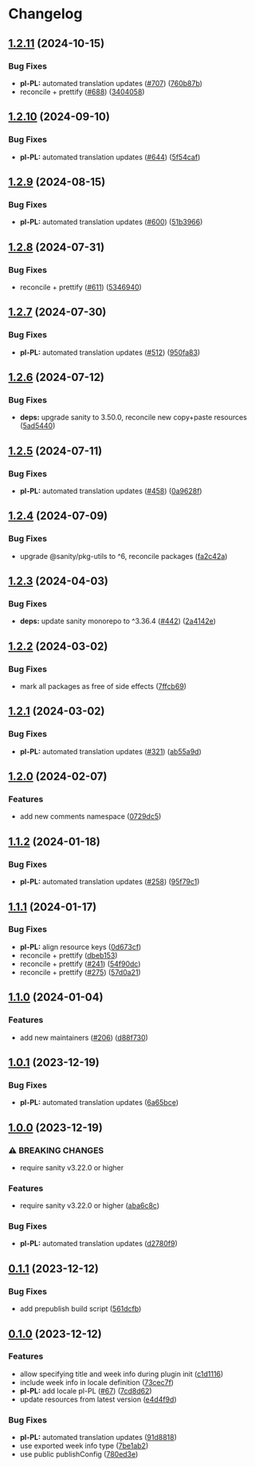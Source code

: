# Changelog

## [1.2.11](https://github.com/sanity-io/locales/compare/locale-pl-pl-v1.2.10...locale-pl-pl-v1.2.11) (2024-10-15)


### Bug Fixes

* **pl-PL:** automated translation updates ([#707](https://github.com/sanity-io/locales/issues/707)) ([760b87b](https://github.com/sanity-io/locales/commit/760b87bdcf4f8785c1dbbcf9c9f823d9da3ca844))
* reconcile + prettify ([#688](https://github.com/sanity-io/locales/issues/688)) ([3404058](https://github.com/sanity-io/locales/commit/3404058c7a55c2163d680d84953f7ac5defb2066))

## [1.2.10](https://github.com/sanity-io/locales/compare/locale-pl-pl-v1.2.9...locale-pl-pl-v1.2.10) (2024-09-10)


### Bug Fixes

* **pl-PL:** automated translation updates ([#644](https://github.com/sanity-io/locales/issues/644)) ([5f54caf](https://github.com/sanity-io/locales/commit/5f54cafa11b5f1b6381b233add8b85ffec5b13d2))

## [1.2.9](https://github.com/sanity-io/locales/compare/locale-pl-pl-v1.2.8...locale-pl-pl-v1.2.9) (2024-08-15)


### Bug Fixes

* **pl-PL:** automated translation updates ([#600](https://github.com/sanity-io/locales/issues/600)) ([51b3966](https://github.com/sanity-io/locales/commit/51b3966e083f7a6c26a52ec24ff64fb087a7fa44))

## [1.2.8](https://github.com/sanity-io/locales/compare/locale-pl-pl-v1.2.7...locale-pl-pl-v1.2.8) (2024-07-31)


### Bug Fixes

* reconcile + prettify ([#611](https://github.com/sanity-io/locales/issues/611)) ([5346940](https://github.com/sanity-io/locales/commit/534694059e674d5150f7f484fd79411b0f5b74a2))

## [1.2.7](https://github.com/sanity-io/locales/compare/locale-pl-pl-v1.2.6...locale-pl-pl-v1.2.7) (2024-07-30)


### Bug Fixes

* **pl-PL:** automated translation updates ([#512](https://github.com/sanity-io/locales/issues/512)) ([950fa83](https://github.com/sanity-io/locales/commit/950fa83400098f63b46672f7372e3273d003298f))

## [1.2.6](https://github.com/sanity-io/locales/compare/locale-pl-pl-v1.2.5...locale-pl-pl-v1.2.6) (2024-07-12)


### Bug Fixes

* **deps:** upgrade sanity to 3.50.0, reconcile new copy+paste resources ([5ad5440](https://github.com/sanity-io/locales/commit/5ad5440692ba75d76b5de468a5ed5cdfd01de995))

## [1.2.5](https://github.com/sanity-io/locales/compare/locale-pl-pl-v1.2.4...locale-pl-pl-v1.2.5) (2024-07-11)


### Bug Fixes

* **pl-PL:** automated translation updates ([#458](https://github.com/sanity-io/locales/issues/458)) ([0a9628f](https://github.com/sanity-io/locales/commit/0a9628f431bf16cca47b767010c22998ceecdf96))

## [1.2.4](https://github.com/sanity-io/locales/compare/locale-pl-pl-v1.2.3...locale-pl-pl-v1.2.4) (2024-07-09)


### Bug Fixes

* upgrade @sanity/pkg-utils to ^6, reconcile packages ([fa2c42a](https://github.com/sanity-io/locales/commit/fa2c42a0e8550ead90dcc61fe1abcecdacf8fd20))

## [1.2.3](https://github.com/sanity-io/locales/compare/locale-pl-pl-v1.2.2...locale-pl-pl-v1.2.3) (2024-04-03)


### Bug Fixes

* **deps:** update sanity monorepo to ^3.36.4 ([#442](https://github.com/sanity-io/locales/issues/442)) ([2a4142e](https://github.com/sanity-io/locales/commit/2a4142e6e50eb5992b3432169cd71676c353276f))

## [1.2.2](https://github.com/sanity-io/locales/compare/locale-pl-pl-v1.2.1...locale-pl-pl-v1.2.2) (2024-03-02)


### Bug Fixes

* mark all packages as free of side effects ([7ffcb69](https://github.com/sanity-io/locales/commit/7ffcb6939ba729c3c6c528d81e14a833b9096f50))

## [1.2.1](https://github.com/sanity-io/locales/compare/locale-pl-pl-v1.2.0...locale-pl-pl-v1.2.1) (2024-03-02)


### Bug Fixes

* **pl-PL:** automated translation updates ([#321](https://github.com/sanity-io/locales/issues/321)) ([ab55a9d](https://github.com/sanity-io/locales/commit/ab55a9dbc014e3cfd183d04cec42f789a20f082b))

## [1.2.0](https://github.com/sanity-io/locales/compare/locale-pl-pl-v1.1.2...locale-pl-pl-v1.2.0) (2024-02-07)


### Features

* add new comments namespace ([0729dc5](https://github.com/sanity-io/locales/commit/0729dc52cd29ac2611250663a32a7f1a5a039500))

## [1.1.2](https://github.com/sanity-io/locales/compare/locale-pl-pl-v1.1.1...locale-pl-pl-v1.1.2) (2024-01-18)


### Bug Fixes

* **pl-PL:** automated translation updates ([#258](https://github.com/sanity-io/locales/issues/258)) ([95f79c1](https://github.com/sanity-io/locales/commit/95f79c17810314f9ed6fa095c5f3a21a997afaa0))

## [1.1.1](https://github.com/sanity-io/locales/compare/locale-pl-pl-v1.1.0...locale-pl-pl-v1.1.1) (2024-01-17)


### Bug Fixes

* **pl-PL:** align resource keys ([0d673cf](https://github.com/sanity-io/locales/commit/0d673cf6b85c052a5cca9d7ec759a8200fb1b41c))
* reconcile + prettify ([dbeb153](https://github.com/sanity-io/locales/commit/dbeb153fc3f80207e357a888431d2fd739617821))
* reconcile + prettify ([#241](https://github.com/sanity-io/locales/issues/241)) ([54f90dc](https://github.com/sanity-io/locales/commit/54f90dca9b094befde329eadb710ac2e9af4c10f))
* reconcile + prettify ([#275](https://github.com/sanity-io/locales/issues/275)) ([57d0a21](https://github.com/sanity-io/locales/commit/57d0a21e05f631d47d74a2c029c9dcc3993bc7b0))

## [1.1.0](https://github.com/sanity-io/locales/compare/locale-pl-pl-v1.0.1...locale-pl-pl-v1.1.0) (2024-01-04)


### Features

* add new maintainers ([#206](https://github.com/sanity-io/locales/issues/206)) ([d88f730](https://github.com/sanity-io/locales/commit/d88f730245daf267354ceb85ffbc2ff3497962b7))

## [1.0.1](https://github.com/sanity-io/locales/compare/locale-pl-pl-v1.0.0...locale-pl-pl-v1.0.1) (2023-12-19)


### Bug Fixes

* **pl-PL:** automated translation updates ([6a65bce](https://github.com/sanity-io/locales/commit/6a65bced229226bf8726c3ba5b8ba3580d618c89))

## [1.0.0](https://github.com/sanity-io/locales/compare/locale-pl-pl-v0.1.1...locale-pl-pl-v1.0.0) (2023-12-19)


### ⚠ BREAKING CHANGES

* require sanity v3.22.0 or higher

### Features

* require sanity v3.22.0 or higher ([aba6c8c](https://github.com/sanity-io/locales/commit/aba6c8c3fd4f6e11b193b96a3821420f72ccc47d))


### Bug Fixes

* **pl-PL:** automated translation updates ([d2780f9](https://github.com/sanity-io/locales/commit/d2780f935a6a5186be5c09cee65e3b7123ee866a))

## [0.1.1](https://github.com/sanity-io/locales/compare/locale-pl-pl-v0.1.0...locale-pl-pl-v0.1.1) (2023-12-12)


### Bug Fixes

* add prepublish build script ([561dcfb](https://github.com/sanity-io/locales/commit/561dcfb24ab12f98fcc590b0dbc2cf297ea60485))

## [0.1.0](https://github.com/sanity-io/locales/compare/locale-pl-pl-v0.0.1...locale-pl-pl-v0.1.0) (2023-12-12)


### Features

* allow specifying title and week info during plugin init ([c1d1116](https://github.com/sanity-io/locales/commit/c1d1116bab0c99c6506a9744e33d6cf282bf1c1b))
* include week info in locale definition ([73cec7f](https://github.com/sanity-io/locales/commit/73cec7fb69ac92a565282aac0d08f13b634372fb))
* **pl-PL:** add locale pl-PL ([#67](https://github.com/sanity-io/locales/issues/67)) ([7cd8d62](https://github.com/sanity-io/locales/commit/7cd8d62059d2cb31d40415253a004ef6d1045d43))
* update resources from latest version ([e4d4f9d](https://github.com/sanity-io/locales/commit/e4d4f9daf8c2566f3ee7c9b002ac6d0051a2734c))


### Bug Fixes

* **pl-PL:** automated translation updates ([91d8818](https://github.com/sanity-io/locales/commit/91d8818577ead342d0f656af720495703c4db8ab))
* use exported week info type ([7be1ab2](https://github.com/sanity-io/locales/commit/7be1ab27939e1836e000155c576362fb5f54bd3e))
* use public publishConfig ([780ed3e](https://github.com/sanity-io/locales/commit/780ed3e6d35198fedebd769e71bf1dcc09fc6528))
